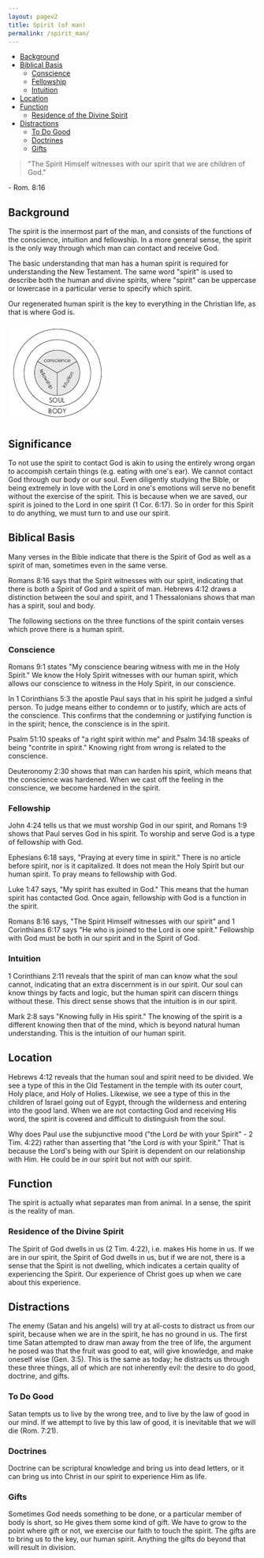 ```yaml
---
layout: pagev2
title: Spirit (of man)
permalink: /spirit_man/
---
```

- [Background](#background)
- [Biblical Basis](#biblical-basis)
  - [Conscience](#conscience)
  - [Fellowship](#fellowship)
  - [Intuition](#intuition)
- [Location](#location)
- [Function](#function)
  - [Residence of the Divine Spirit](#residence-of-the-divine-spirit)
- [Distractions](#distractions)
  - [To Do Good](#to-do-good)
  - [Doctrines](#doctrines)
  - [Gifts](#gifts)

>"The Spirit Himself witnesses with our spirit that we are children of God."

\- Rom. 8:16

## Background

The spirit is the innermost part of the man, and consists of the functions of the conscience, intuition and fellowship. In a more general sense, the spirit is the only way through which man can contact and receive God.

The basic understanding that man has a human spirit is required for understanding the New Testament. The same word "spirit" is used to describe both the human and divine spirits, where "spirit" can be uppercase or lowercase in a particular verse to specify which spirit.

Our regenerated human spirit is the key to everything in the Christian life, as that is where God is.

![Diagram of spirit](../img/WL64-03-20EconomyGod06_3_chart.png)

## Significance

To not use the spirit to contact God is akin to using the entirely wrong organ to accompish certain things (e.g. eating with one's ear). We cannot contact God through our body or our soul. Even diligently studying the Bible, or being extremely in love with the Lord in one's emotions will serve no benefit without the exercise of the spirit. This is because when we are saved, our spirit is joined to the Lord in one spirit (1 Cor. 6:17). So in order for this Spirit to do anything, we must turn to and use our spirit.

## Biblical Basis

Many verses in the Bible indicate that there is the Spirit of God as well as a spirit of man, sometimes even in the same verse. 

Romans 8:16 says that the Spirit witnesses with our spirit, indicating that there is both a Spirit of God and a spirit of man. Hebrews 4:12 draws a distinction between the soul and spirit, and 1 Thessalonians shows that man has a spirit, soul and body.

The following sections on the three functions of the spirit contain verses which prove there is a human spirit.

### Conscience

Romans 9:1 states "My conscience bearing witness with me in the Holy Spirit." We know the Holy Spirit witnesses with our human spirit, which allows our conscience to witness in the Holy Spirit, in our conscience. 

In 1 Corinthians 5:3 the apostle Paul says that in his spirit he judged a sinful person. To judge means either to condemn or to justify, which are acts of the conscience. This confirms that the condemning or justifying function is in the spirit; hence, the conscience is in the spirit. 

Psalm 51:10 speaks of "a right spirit within me" and Psalm 34:18 speaks of being "contrite in spirit." Knowing right from wrong is related to the conscience.

Deuteronomy 2:30 shows that man can harden his spirit, which means that the conscience was hardened. When we cast off the feeling in the conscience, we become hardened in the spirit.

### Fellowship

John 4:24 tells us that we must worship God in our spirit, and Romans 1:9 shows that Paul serves God in his spirit. To worship and serve God is a type of fellowship with God. 

Ephesians 6:18 says, "Praying at every time in spirit." There is no article before spirit, nor is it capitalized. It does not mean the Holy Spirit but our human spirit. To pray means to fellowship with God. 

Luke 1:47 says, "My spirit has exulted in God." This means that the human spirit has contacted God. Once again, fellowship with God is a function in the spirit. 

Romans 8:16 says, "The Spirit Himself witnesses with our spirit" and 1 Corinthians 6:17 says "He who is joined to the Lord is one spirit." Fellowship with God must be both in our spirit and in the Spirit of God. 

### Intuition

1 Corinthians 2:11 reveals that the spirit of man can know what the soul cannot, indicating that an extra discernment is in our spirit. Our soul can know things by facts and logic, but the human spirit can discern things without these. This direct sense shows that the intuition is in our spirit. 

Mark 2:8 says "Knowing fully in His spirit." The knowing of the spirit is a different knowing then that of the mind, which is beyond natural human understanding. This is the intuition of our human spirit.

## Location

Hebrews 4:12 reveals that the human soul and spirit need to be divided. We see a type of this in the Old Testament in the temple with its outer court, Holy place, and Holy of Holies. Likewise, we see a type of this in the children of Israel going out of Egypt, through the wilderness and entering into the good land. When we are not contacting God and receiving His word, the spirit is covered and difficult to distinguish from the soul. 

Why does Paul use the subjunctive mood ("the Lord *be* with your Spirit" - 2 Tim. 4:22) rather than asserting that "the Lord *is* with your Spirit." That is because the Lord's being with our Spirit is dependent on our relationship with Him. He could be *in* our spirit but not *with* our spirit. 

## Function

The spirit is actually what separates man from animal. In a sense, the spirit is the reality of man.

### Residence of the Divine Spirit

The Spirit of God dwells in us (2 Tim. 4:22), i.e. makes His home in us. If we are in our spirit, the Spirit of God dwells in us, but if we are not, there is a sense that the Spirit is not dwelling, which indicates a certain quality of experiencing the Spirit. Our experience of Christ goes up when we care about this experience.

## Distractions

The enemy (Satan and his angels) will try at all-costs to distract us from our spirit, because when we are in the spirit, he has no ground in us. The first time Satan attempted to draw man away from the tree of life, the argument he posed was that the fruit was good to eat, will give knowledge, and make oneself wise (Gen. 3:5). This is the same as today; he distracts us through these three things, all of which are not inherently evil: the desire to do good, doctrine, and gifts. 

### To Do Good

Satan tempts us to live by the wrong tree, and to live by the law of good in our mind. If we attempt to live by this law of good, it is inevitable that we will die (Rom. 7:21).

### Doctrines

Doctrine can be scriptural knowledge and bring us into dead letters, or it can bring us into Christ in our spirit to experience Him as life.

### Gifts

Sometimes God needs something to be done, or a particular member of body is short, so He gives them some kind of gift. We have to grow to the point where gift or not, we exercise our faith to touch the spirit. The gifts are to bring us to the key, our human spirit. Anything the gifts do beyond that will result in division.

